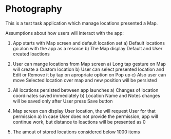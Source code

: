 # Photography 

This is a test task application which manage locations presented a Map.

Assumptions about how users will interact with the app:

1) App starts with Map screen and default location set
  a) Default locations go alon with the app as a resorce
  b) The Map display Default and User created loactions

2) User can mange locations from Map screen
  a) Long tap gesture on Map will create a Custom location
  b) User can select presented location and Edit or Remove it by tap on apropriate option on Pop up
  c) Also user can move Selected location over map and new position will be persisted
  
3) All locations persisted between app launches
  a) Changes of location coordinates saved immediately 
  b) Location Name and Notes changes will be saved only after User press Save button
 
4) Map screen can display User location, the will request User for that permission
  a) In case User does not provide the permission, app will continue work, but distance to loactions will be presented as 0
  
5) The amout of stored locations considered below 1000 items
